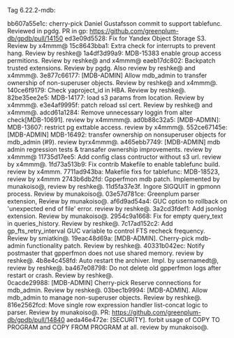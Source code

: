 
Tag 6.22.2-mdb:

bb607a55e1c: cherry-pick Daniel Gustafsson commit to support tablefunc. Reviewed in pgdg. PR in gp: https://github.com/greenplum-db/gpdb/pull/14150
ed3e09d5528: Fix for Yandex Object Storage S3. Review by x4mmm@
15c8643bba1: Extra check for interrupts to prevent hang. Review by reshke@
1a4df3d99a9: MDB-15383 enable group access permitions. Review by reshke@ and x4mmm@
eaeb17dc802: Backpatch trusted extensions. Review by pgdg. Also review by reshke@ and x4mmm@.
3e877c66177: [MDB-ADMIN] Allow mdb_admin to transfer ownership of non-superuser objects. Review by reshke@ and x4mmm@.
140ce6f9179: Check yaproject_id in HBA. Review by reshke@.
82be35ee2e5: MDB-14177: load s3 params from location. Review by x4mmm@.
e3e4af9995f: patch reload ssl cert. Review by reshke@ and x4mmm@.
adcd61a1284: Remove unnecessary loggin from alter check[MDB-10691]. review by x4mmmm@.
ad0b88c32a5: [MDB-ADMIN]: MDB-13607: restrict pg exttable access. review by x4mmm@.
552ce67145e: [MDB-ADMIN] MDB-16492: transfer ownership on nonsuperuser objects for mdb_admin (#9). review byrx4mmm@.
a465ebb7749: [MDB-ADMIN] mdb admin regression tests & transafer ownership improvements. review by x4mmm@
11735d17ee5: Add config class contructor without s3 url. review by x4mmm@.
1fd73a513b9: Fix contrib Makefile to enable tablefunc build. review by x4mmm.
7711ad943ba: Makefile fixs for tablefunc: MDB-18523, review by x4mmm
2743b6db2fd: Gpperfmon mdb patch. Implemented by munakoiso@, review by reshke@.
11d5fa37e3f. Ingore SIGQUIT in gpmonn process. Review by munakoiso@.
03e57d781ce: Greenplum parser extension, Review by munakoiso@.
af6d9ad54a4: GUC option to rollback on 'unexpected end of file' error. review by reshke@.
3a2cd3fdef1: Add jsonlog extension. Review by munakoiso@.
2954c9a1668: Fix for empty query_text in queries_history. Review by reshke@.
7c17ad152c2: Add gp_fts_retry_interval GUC variable to control FTS recheck frequency. Review by smiatkin@.
19eac48d69a: [MDB-ADMIN]. Cherry-pick mdb-admin functionality patch. Review by reshke@.
40331b042ec: Notify postmaster that gpperfmon does not use shared memory. review by reshke@.
4b8e4c458fd: Auto restart the archiver. Impl. by usernamedt@, review by reshke@.
ba467e08798: Do not delete old gpperfmon logs after restart or crash. Review by reshke@.	
0cacde29988: [MDB-ADMIN] Cherry-pick  Reserve connections for mdb_admin. Review by reshke@.
03bec1b9994: [MDB-ADMIN]. Allow mdb_admin to manage non-superuser objects. Review by reshke@.
816e2562fcd: 	Move single row expression handler list-concat logic to parser. Review by munakoiso@. PR: https://github.com/greenplum-db/gpdb/pull/14840
aeda46e472e: [SECURITY]. forbit usage of COPY TO PROGRAM and COPY FROM PROGRAM at all. review by munakoiso@.
